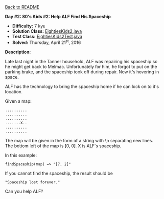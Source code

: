 <a href=https://github.com/michaelwm/KataDay>Back to README<a>

<b>Day #2: 80's Kids #2: Help ALF Find His Spaceship</b>

* <b>Difficulty:</b> 7 kyu
* <b>Solution Class:</b> [EightiesKids2.java](EightiesKids2.java)
* <b>Test Class:</b> [EightiesKids2Test.java](EightiesKids2Test.java)
* <b>Solved:</b> Thursday, April 21<sup>st</sup>, 2016

<b>Description:</b>

Late last night in the Tanner household, ALF was repairing his spaceship so he might get back to Melmac. Unfortunately for him, he forgot to put on the parking brake, and the spaceship took off during repair. Now it's hovering in space.

ALF has the technology to bring the spaceship home if he can lock on to it's location.

Given a map:

<pre><code>..........
..........
..........
.......X..
..........
..........</code></pre>

The map will be given in the form of a string with \n separating new lines. The bottom left of the map is [0, 0]. X is ALF's spaceship.

In this example:

<pre><code>findSpaceship(map) => "[7, 2]"</code></pre>

If you cannot find the spaceship, the result should be

<pre><code>"Spaceship lost forever."</pre></code>

Can you help ALF?